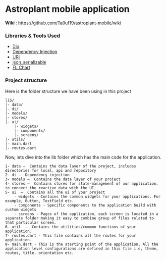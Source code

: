 # Astroplant mobile application

**Wiki** : https://github.com/Ta0uf19/astroplant-mobile/wiki

### Libraries & Tools Used
* [Dio](https://github.com/flutterchina/dio)
* [Dependency Injection](https://github.com/fluttercommunity/get_it)
* [URI](https://github.com/google/uri.dart)
* [json_serializable](https://github.com/google/json_serializable.dart)
* [FL Chart](https://github.com/imaNNeoFighT/fl_chart)

### Project structure
Here is the folder structure we have been using in this project

```
lib/
|- data/
|- di/
|- models/
|- stores/
|- ui/
	|- widgets/
	|- components/
	|- screens/
|- utils/
|- main.dart
|- routes.dart
```

Now, lets dive into the lib folder which has the main code for the application.

```
1- data —  Contains the data layer of the project, includes directories for local, api and repository
2- di —  Dependency injection
3- models —  Contains the data layer of your project
4- stores —  Contains stores for state-management of our application, to connect the reactive data with the UI.
5- ui  —  Contains all the ui of your project
	- widgets - Contains the common widgets for your applications. For example, Button, TextField etc.
	- components - Specific components to the application build with custom widgets
	- screens - Pages of the application, each screen is located in a separate folder making it easy to combine group of files related to that particular screen. 
6- util  —  Contains the utilities/common functions of your application.
7- routes.dart - This file contains all the routes for your application.
8- main.dart - This is the starting point of the application. All the application level configurations are defined in this file i.e, theme, routes, title, orientation etc.
```
